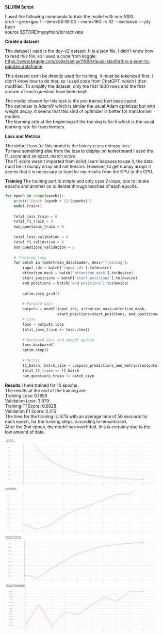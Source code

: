 **SLURM Script**  

I used the following commands to train the model with one A100.  
srun --gres=gpu:1 --time=00:59:00 --mem=16G -c 32 --exclusive ---pty bash  
source $STORE/mypython/bin/activate

**Create a dataset**

The dataset I used is the dev-v2 dataset. It is a json file. I didn't know how to read this file, so I used a code from kaggle:  
https://www.kaggle.com/code/sanjay11100/squad-stanford-q-a-json-to-pandas-dataframe

This dataset can't be directly used for training. It must be tokenized first. 
I didn’t know how to do that, so I used code from ChatGPT, which I then modified.
To simplify the dataset, only the first 1600 rows and the first answer of each question have been kept.  
  
The model chosen for this task is the pre-trained bert base cased.  
The optimizer is AdamW which is similar the usual Adam optimizer but with weight decay. It seems that this kind of optimizer is better for transformer models.  
The learning rate at the beginning of the training is 5e-5 which is the usual learning rate for transformers.  

**Loss and Metrics**  

The default loss for this model is the binary cross entropy loss.    
To have something else from the loss to display on tensorboard I used the f1_score and an exact_match score.  
The f1_score wasn't imported from scikit_learn because to use it, the data must be in numpy array and not tensors. However, to get numpy arrays it seems that it is necessary to transfer my results from the GPU to the CPU.


**Training**
The training part is simple and only uses 2 loops, one to iterate epochs and another on to iterate through batches of each epochs. 

```python
for epoch in range(epochs):
    print(f"Epoch {epoch + 1}/{epochs}")
    model.train()

    total_loss_train = 0
    total_f1_train = 0
    num_questions_train = 0

    total_loss_validation = 0
    total_f1_validation = 0
    num_questions_validation = 0

    # Training Loop
    for batch in tqdm(train_dataloader, desc="Training"):
        input_ids = batch['input_ids'].to(device)
        attention_mask = batch['attention_mask'].to(device)
        start_positions = batch['start_positions'].to(device)
        end_positions = batch['end_positions'].to(device)

        optim.zero_grad()

        # Forward pass
        outputs = model(input_ids, attention_mask=attention_mask,
                        start_positions=start_positions, end_positions=end_positions)
        # Loss
        loss = outputs.loss
        total_loss_train += loss.item()

        # Backward pass and weight update
        loss.backward()
        optim.step()

        # Metric
        f1_batch, batch_size = compute_predictions_and_metrics(outputs, input_ids, start_positions, end_positions)
        total_f1_train += f1_batch
        num_questions_train += batch_size
```

**Results**
I have trained for 10 epochs.  
The results at the end of the training are:    
Training Loss: 0.1853    
Validation Loss: 3.879  
Training F1 Score: 0.9028  
Validation F1 Score: 0.415  
The time for the training is: 8:15 with an average time of 50 seconds for each epoch, for the training steps, according to tensorboard.    
After the 2nd epoch, the model has overfitted, this is certainly due to the low amount of data.  

![png](img/Loss_Train.png)
![png](img/Loss_Validation.png)
![png](img/F1_Train.png)
![png](img/F1_Validation.png)
